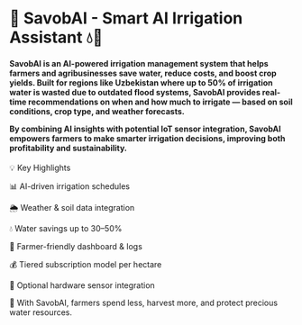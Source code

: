 <h1>🌱 SavobAI - Smart AI Irrigation Assistant 💧🤖</h1>
<h4>SavobAI is an AI-powered irrigation management system that helps farmers and agribusinesses save water, reduce costs, and boost crop yields. Built for regions like Uzbekistan where up to 50% of irrigation water is wasted due to outdated flood systems, SavobAI provides real-time recommendations on when and how much to irrigate — based on soil conditions, crop type, and weather forecasts.

By combining AI insights with potential IoT sensor integration, SavobAI empowers farmers to make smarter irrigation decisions, improving both profitability and sustainability.
</h4>
💡 Key Highlights

📊 AI-driven irrigation schedules

🌦️ Weather & soil data integration

💧 Water savings up to 30–50%

📱 Farmer-friendly dashboard & logs

💰 Tiered subscription model per hectare

🔌 Optional hardware sensor integration

🚀 With SavobAI, farmers spend less, harvest more, and protect precious water resources.

